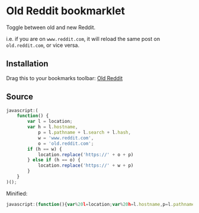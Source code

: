 # Old Reddit bookmarklet

Toggle between old and new Reddit.

i.e. if you are on `www.reddit.com`, it will reload the same post on `old.reddit.com`, or vice versa.

## Installation

Drag this to your bookmarks toolbar: <a href="javascript:(function(){var%20l=location;var%20h=l.hostname,p=l.pathname+l.search+l.hash,w='www.reddit.com',o='old.reddit.com';if(h==w){location.replace('https://'+o+p)}else%20if(h==o){location.replace('https://'+w+p)}})();" class="bookmarklet">Old Reddit</a>

## Source

```js
javascript:(
	function() {
		var l = location;
		var h = l.hostname,
			p = l.pathname + l.search + l.hash,
			w = 'www.reddit.com',
			o = 'old.reddit.com';
		if (h == w) {
			location.replace('https://' + o + p)
		} else if (h == o) {
			location.replace('https://' + w + p)
		}
	}
)();
```

Minified:

```js
javascript:(function(){var%20l=location;var%20h=l.hostname,p=l.pathname+l.search+l.hash,w='www.reddit.com',o='old.reddit.com';if(h==w){location.replace('https://'+o+p)}else%20if(h==o){location.replace('https://'+w+p)}})();
```
